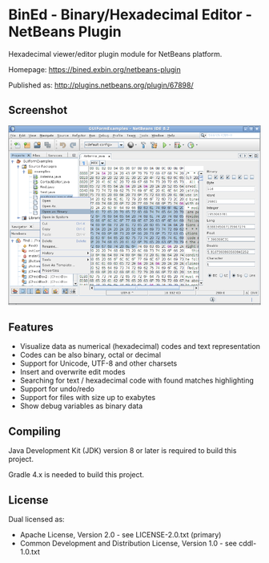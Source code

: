 BinEd - Binary/Hexadecimal Editor - NetBeans Plugin
===================================================

Hexadecimal viewer/editor plugin module for NetBeans platform.

Homepage: https://bined.exbin.org/netbeans-plugin  

Published as: http://plugins.netbeans.org/plugin/67898/  

Screenshot
----------

![BinEd-Editor Screenshot](images/bined-screenshot.png?raw=true)

Features
--------

 - Visualize data as numerical (hexadecimal) codes and text representation
 - Codes can be also binary, octal or decimal
 - Support for Unicode, UTF-8 and other charsets
 - Insert and overwrite edit modes
 - Searching for text / hexadecimal code with found matches highlighting
 - Support for undo/redo
 - Support for files with size up to exabytes
 - Show debug variables as binary data

Compiling
---------

Java Development Kit (JDK) version 8 or later is required to build this project.

Gradle 4.x is needed to build this project.  

License
-------

Dual licensed as:

- Apache License, Version 2.0 - see LICENSE-2.0.txt (primary)
- Common Development and Distribution License, Version 1.0 - see cddl-1.0.txt
